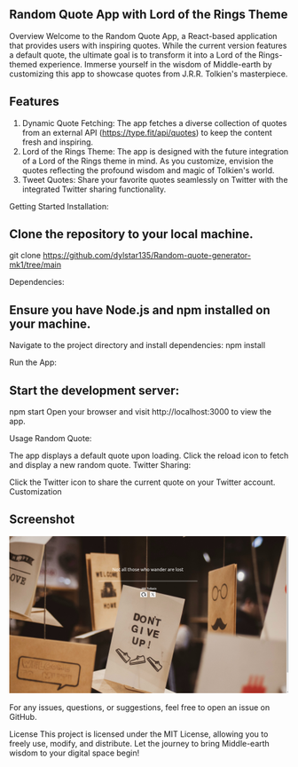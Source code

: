 ## Random Quote App with Lord of the Rings Theme
Overview
Welcome to the Random Quote App, a React-based application that provides users with inspiring quotes. While the current version features a default quote, the ultimate goal is to transform it into a Lord of the Rings-themed experience. Immerse yourself in the wisdom of Middle-earth by customizing this app to showcase quotes from J.R.R. Tolkien's masterpiece.

## Features
1. Dynamic Quote Fetching:
The app fetches a diverse collection of quotes from an external API (https://type.fit/api/quotes) to keep the content fresh and inspiring.
2. Lord of the Rings Theme:
The app is designed with the future integration of a Lord of the Rings theme in mind. As you customize, envision the quotes reflecting the profound wisdom and magic of Tolkien's world.
3. Tweet Quotes:
Share your favorite quotes seamlessly on Twitter with the integrated Twitter sharing functionality.

Getting Started
Installation:

## Clone the repository to your local machine.

git clone https://github.com/dylstar135/Random-quote-generator-mk1/tree/main

Dependencies:

## Ensure you have Node.js and npm installed on your machine.
Navigate to the project directory and install dependencies:
npm install

Run the App:

## Start the development server:
npm start
Open your browser and visit http://localhost:3000 to view the app.

Usage
Random Quote:

The app displays a default quote upon loading.
Click the reload icon to fetch and display a new random quote.
Twitter Sharing:

Click the Twitter icon to share the current quote on your Twitter account.
Customization

## Screenshot


![Screenshot](https://github.com/dylstar135/Random-quote-generator-mk1/blob/main/quote%20app%20shot.png)

For any issues, questions, or suggestions, feel free to open an issue on GitHub.

License
This project is licensed under the MIT License, allowing you to freely use, modify, and distribute. Let the journey to bring Middle-earth wisdom to your digital space begin!
